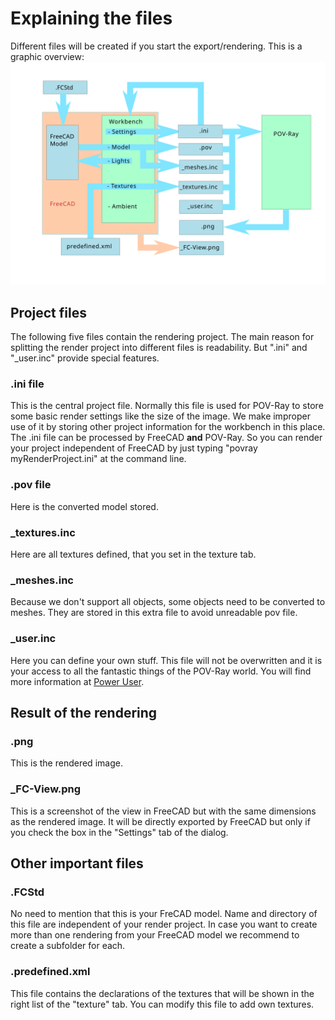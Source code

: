 # Explaining the files

Different files will be created if you start the export/rendering.
This is a graphic overview:
![Project Files](img/Projectfiles.svg)

## Project files

The following five files contain the rendering project. The main reason for splitting the render project into different files is readability. But ".ini" and "_user.inc" provide special features.

### .ini file

This is the central project file. Normally this file is used for POV-Ray to store some basic render settings like the size of the image. We make improper use of it by storing other project information for the workbench in this place. The .ini file can be processed by FreeCAD **and** POV-Ray. So you can render your project independent of FreeCAD by just typing "povray myRenderProject.ini" at the command line.

### .pov file

Here is the converted model stored.

### _textures.inc

Here are all textures defined, that you set in the texture tab.

### _meshes.inc

Because we don't support all objects, some objects need to be converted to meshes. They are stored in this extra file to avoid unreadable pov file.

### _user.inc

Here you can define your own stuff. This file will not be overwritten and it is your access to all the fantastic things of the POV-Ray world. You will find more information at [Power User](PowerUser.md).

## Result of the rendering

### .png

This is the rendered image.

### _FC-View.png

This is a screenshot of the view in FreeCAD but with the same dimensions as the rendered image. It will be directly exported by FreeCAD but only if you check the box in the "Settings" tab of the dialog.

## Other important files

### .FCStd

No need to mention that this is your FreCAD model. Name and directory of this file are independent of your render project. In case you want to create more than one rendering from your FreeCAD model we recommend to create a subfolder for each.

### .predefined.xml

This file contains the declarations of the textures that will be shown in the right list of the "texture" tab. You can modify this file to add own textures.
